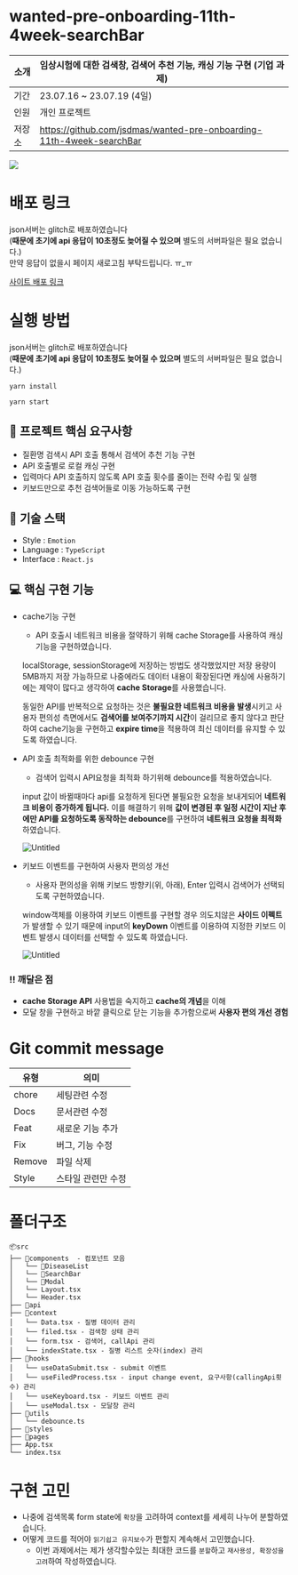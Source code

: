 # wanted-pre-onboarding-11th-4week-searchBar

| 소개 | 임상시험에 대한 검색창, 검색어 추천 기능, 캐싱 기능 구현 (기업 과제) |
| --- | --- |
| 기간 | 23.07.16 ~ 23.07.19 (4일) |
| 인원 | 개인 프로젝트 |
| 저장소 | https://github.com/jsdmas/wanted-pre-onboarding-11th-4week-searchBar |

![](https://file.notion.so/f/s/958543c6-2f57-4859-8e67-b02e68241261/Untitled.png?id=1948e246-f7dd-4dcf-bd8c-58383200d385&table=block&spaceId=4ad879ee-8801-419a-8198-54a28ce85176&expirationTimestamp=1691532000000&signature=-DJSAMMZ8HbXR8R22L7MbCUk5FDFS5-YAkzMk4sNijE&downloadName=Untitled.png)

# 배포 링크
json서버는 glitch로 배포하였습니다  
(**때문에 초기에 api 응답이 10초정도 늦어질 수 있으며** 별도의 서버파일은 필요 없습니다.)   
만약 응답이 없을시 페이지 새로고침 부탁드립니다. ㅠ_ㅠ  
    
[사이트 배포 링크](https://wanted-week3-search-bar.vercel.app/)

# 실행 방법

json서버는 glitch로 배포하였습니다  
(**때문에 초기에 api 응답이 10초정도 늦어질 수 있으며** 별도의 서버파일은 필요 없습니다.)

```
yarn install

yarn start
```

## 📝 프로젝트 핵심 요구사항

- 질환명 검색시 API 호출 통해서 검색어 추천 기능 구현
- API 호출별로 로컬 캐싱 구현
- 입력마다 API 호출하지 않도록 API 호출 횟수를 줄이는 전략 수립 및 실행
- 키보드만으로 추천 검색어들로 이동 가능하도록 구현

## 💾 **기술 스택**

- Style : `Emotion`
- Language : `TypeScript`
- Interface : `React.js`

## **💻 핵심 구현 기능**

- cache기능 구현
    
    - API 호출시 네트워크 비용을 절약하기 위해 cache Storage를 사용하여 캐싱기능을 구현하였습니다.
    
    localStorage, sessionStorage에 저장하는 방법도 생각했었지만 저장 용량이 5MB까지 저장 가능하므로 나중에라도 데이터 내용이 확장된다면 캐싱에 사용하기에는 제약이 많다고 생각하여 **cache Storage**를 사용했습니다.
    
    동일한 API를 반복적으로 요청하는 것은 **불필요한 네트워크 비용을 발생**시키고 사용자 편의성 측면에서도 **검색어를 보여주기까지 시간**이 걸리므로 좋지 않다고 판단하여 cache기능을 구현하고 **expire time**을 적용하여 최신 데이터를 유지할 수 있도록 하였습니다.
    
    [](https://www.notion.so/9eba8b6f510b4a96af5ed95b009cce7e?pvs=4#1948e246f7dd4dcfbd8c58383200d385)
    
- API 호출 최적화를 위한 debounce 구현
    
    - 검색어 입력시 API요청을 최적화 하기위해 debounce를 적용하였습니다.
    
    input 값이 바뀔때마다 api를 요청하게 된다면 불필요한 요청을 보내게되어 **네트워크 비용이 증가하게 됩니다.** 이를 해결하기 위해 **값이 변경된 후 일정 시간이 지난 후에만 API를 요청하도록 동작하는 debounce**를 구현하여 **네트워크 요청을 최적화** 하였습니다.
    
    ![Untitled](https://s3-us-west-2.amazonaws.com/secure.notion-static.com/704a2f73-bcd0-476f-881b-90cdd3fb7c29/Untitled.gif)
    
- 키보드 이벤트를 구현하여 사용자 편의성 개선
    
    - 사용자 편의성을 위해 키보드 방향키(위, 아래), Enter 입력시 검색어가 선택되도록 구현하였습니다.
    
    window객체를 이용하여 키보드 이벤트를 구현할 경우 의도치않은 **사이드 이펙트** 가 발생할 수 있기 때문에 input의 **keyDown** 이벤트를 이용하여 지정한 키보드 이벤트 발생시 데이터를 선택할 수 있도록 하였습니다.
    
    ![Untitled](https://s3-us-west-2.amazonaws.com/secure.notion-static.com/9b8b6054-2ef7-4fda-a472-a5f532c17205/Untitled.gif)
    

### ‼️ **깨달은 점**

- **cache Storage API** 사용법을 숙지하고 **cache의 개념**을 이해
- 모달 창을 구현하고 바깥 클릭으로 닫는 기능을 추가함으로써 **사용자 편의 개선 경험**

# Git commit message

| 유형   | 의미               |
| ------ | ------------------ |
| chore  | 세팅관련 수정      |
| Docs   | 문서관련 수정      |
| Feat   | 새로운 기능 추가   |
| Fix    | 버그, 기능 수정    |
| Remove | 파일 삭제          |
| Style  | 스타일 관련만 수정 |

# 폴더구조

```
📦src
├── 📂components  - 컴포넌트 모음
│   └── 📂DiseaseList
│   └── 📂SearchBar
│   └── 📂Modal
│   └── Layout.tsx
│   └── Header.tsx
├── 📂api
├── 📂context
│   └── Data.tsx - 질병 데이터 관리
│   └── filed.tsx - 검색창 상태 관리
│   └── form.tsx - 검색어, callApi 관리
│   └── indexState.tsx - 질병 리스트 숫자(index) 관리
├── 📂hooks
│   └── useDataSubmit.tsx - submit 이벤트
│   └── useFiledProcess.tsx - input change event, 요구사항(callingApi횟수) 관리
│   └── useKeyboard.tsx - 키보드 이벤트 관리
│   └── useModal.tsx - 모달창 관리
├── 📂utils
│   └── debounce.ts
├── 📂styles
├── 📂pages
├── App.tsx
└── index.tsx
```

# 구현 고민

- 나중에 검색목록 form state에 `확장`을 고려하여 context를 세세히 나누어 분할하였습니다.
- 어떻게 코드를 적어야 `읽기쉽고 유지보수`가 편할지 계속해서 고민했습니다.
  - 이번 과제에서는 제가 생각할수있는 최대한 코드를 `분할`하고 `재사용성, 확장성을 고려`하여 작성하였습니다.
